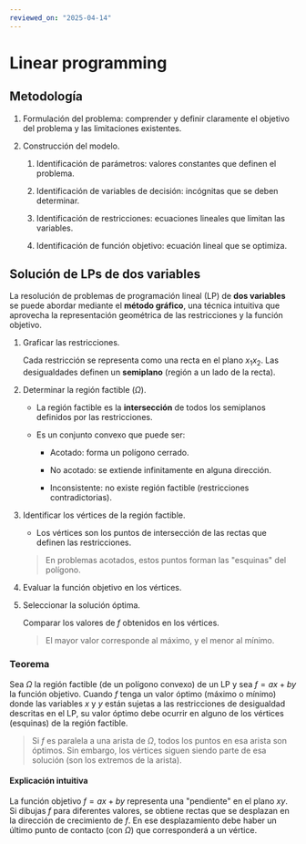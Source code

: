 ```yaml
---
reviewed_on: "2025-04-14"
---
```


# Linear programming

## Metodología

1. Formulación del problema: comprender y definir claramente el objetivo del problema y las limitaciones existentes.

2. Construcción del modelo.

	1. Identificación de parámetros: valores constantes que definen el problema.

	2. Identificación de variables de decisión: incógnitas que se deben determinar.

	3. Identificación de restricciones: ecuaciones lineales que limitan las variables.

	4. Identificación de función objetivo: ecuación lineal que se optimiza.

## Solución de LPs de dos variables

La resolución de problemas de programación lineal (LP) de **dos variables** se puede abordar mediante el **método gráfico**, una técnica intuitiva que aprovecha la representación geométrica de las restricciones y la función objetivo.

1. Graficar las restricciones.

	Cada restricción se representa como una recta en el plano $x_1x_2$. Las desigualdades definen un **semiplano** (región a un lado de la recta).

2. Determinar la región factible ($\Omega$).

	- La región factible es la **intersección** de todos los semiplanos definidos por las restricciones.

	- Es un conjunto convexo que puede ser:

		- Acotado: forma un polígono cerrado.

		- No acotado: se extiende infinitamente en alguna dirección.

		- Inconsistente: no existe región factible (restricciones contradictorias).

3. Identificar los vértices de la región factible.

	- Los vértices son los puntos de intersección de las rectas que definen las restricciones.

	> En problemas acotados, estos puntos forman las "esquinas" del polígono.

4. Evaluar la función objetivo en los vértices.

5. Seleccionar la solución óptima.

	Comparar los valores de $f$ obtenidos en los vértices.

	> El mayor valor corresponde al máximo, y el menor al mínimo.

### Teorema

Sea $\Omega$ la región factible (de un polígono convexo) de un LP y sea $f = a x + b y$ la función objetivo. Cuando $f$ tenga un valor óptimo (máximo o mínimo) donde las variables $x$ y $y$ están sujetas a las restricciones de desigualdad descritas en el LP, su valor óptimo debe ocurrir en alguno de los vértices (esquinas) de la región factible.

> Si $f$ es paralela a una arista de $\Omega$, todos los puntos en esa arista son óptimos. Sin embargo, los vértices siguen siendo parte de esa solución (son los extremos de la arista).

#### Explicación intuitiva

La función objetivo $f = a x + b y$ representa una "pendiente" en el plano $xy$. 
Si dibujas $f$ para diferentes valores, se obtiene rectas que se desplazan en la dirección de crecimiento de $f$. En ese desplazamiento debe haber un último punto de contacto (con $\Omega$) que corresponderá a un vértice.